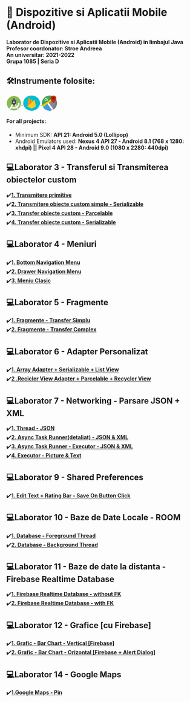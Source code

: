 # 💚 Dispozitive si Aplicatii Mobile (Android)
**Laborator de Dispozitive si Aplicatii Mobile (Android) in limbajul Java**</br>
**Profesor coordonator: Stroe Andreea**</br>
**An universitar: 2021-2022**</br>
**Grupa 1085 | Seria D**</br>


## 🛠️Instrumente folosite:
<a href = "https://developer.android.com/studio">
    <img src = "https://github.com/Adriana-Giol/Adriana-Giol/blob/main/Logo/android.png" alt="Android SDK" width = "auto" height="40px" align="center" title="Android Studio" />
</a>

<a href = "https://firebase.google.com/">
    <img src = "https://github.com/Adriana-Giol/Adriana-Giol/blob/main/Logo/firebase2.png" alt="Firebase Realtime Database" width = "auto" height="40px" align="center" title="Firebase Realtime Database" />
</a>

<a href = "https://developers.google.com/maps">
    <img src = "https://github.com/Adriana-Giol/Adriana-Giol/blob/main/Logo/googleMaps.png" alt="Google Maps" width = "auto" height="40px" align="center" title="Google Maps" />
</a>


#### For all projects:
- Minimum SDK: **API 21: Android 5.0 (Lollipop)**
- Android Emulators used: **Nexus 4 API 27 - Android 8.1 (768 x 1280: xhdpi) || Pixel 4 API 28 - Android 9.0 (1080 x 2280: 440dpi)**

## 💻Laborator 3 - Transferul si Transmiterea obiectelor custom
✔️[**1. Transmitere primitive**](https://github.com/Adriana-Giol/Laborator-Dispozitive-si-Aplicatii-Mobile/tree/main/1.%20Code/S03_A_Transmitere_Primitive) </br>
✔️[**2. Transmitere obiecte custom simple - Serializable**](https://github.com/Adriana-Giol/Laborator-Dispozitive-si-Aplicatii-Mobile/tree/main/1.%20Code/S03_B_Transmitere_ObiectCustom_Serializable) </br>
✔️[**3. Transfer obiecte custom - Parcelable**](https://github.com/Adriana-Giol/Laborator-Dispozitive-si-Aplicatii-Mobile/tree/main/1.%20Code/S03_C_Transfer_ObiectCustom_Parcelable) </br>
✔️[**4. Transfer obiecte custom - Serializable**](https://github.com/Adriana-Giol/Laborator-Dispozitive-si-Aplicatii-Mobile/tree/main/1.%20Code/S03_D_Transfer_ObiectCustom_Serializable) </br>

## 💻Laborator 4 - Meniuri
✔️[**1. Bottom Navigation Menu**](https://github.com/Adriana-Giol/Laborator-Dispozitive-si-Aplicatii-Mobile/tree/main/1.%20Code/S04_Bottom_Navigation_Menu) </br>
✔️[**2. Drawer Navigation Menu**](https://github.com/Adriana-Giol/Laborator-Dispozitive-si-Aplicatii-Mobile/tree/main/1.%20Code/S04_Drawer_Navigation_Menu) </br>
✔️[**3. Meniu Clasic**](https://github.com/Adriana-Giol/Laborator-Dispozitive-si-Aplicatii-Mobile/tree/main/1.%20Code/S04_Meniu_Clasic) </br>

## 💻Laborator 5 - Fragmente
✔️[**1. Fragmente - Transfer Simplu**](https://github.com/Adriana-Giol/Laborator-Dispozitive-si-Aplicatii-Mobile/tree/main/1.%20Code/S05_Fragmente) </br>
✔️[**2. Fragmente - Transfer Complex**](https://github.com/Adriana-Giol/Laborator-Dispozitive-si-Aplicatii-Mobile/tree/main/1.%20Code/S05_Fragmente_ListView) </br>

## 💻Laborator 6 - Adapter Personalizat
✔️[**1. Array Adapter + Serializable + List View**](https://github.com/Adriana-Giol/Laborator-Dispozitive-si-Aplicatii-Mobile/tree/main/1.%20Code/S06_AdapterPersonalizat_ArrayAdapter) </br>
✔️[**2 .Recicler View Adapter + Parcelable + Recycler View**](https://github.com/Adriana-Giol/Laborator-Dispozitive-si-Aplicatii-Mobile/tree/main/1.%20Code/S06_AdapterPersonalizat_RecyclerViewAdapter) </br>

## 💻Laborator 7 - Networking - Parsare JSON + XML
✔️[**1. Thread - JSON**](https://github.com/Adriana-Giol/Laborator-Dispozitive-si-Aplicatii-Mobile/tree/main/1.%20Code/S07_Networking_Thread_JSON)</br>
✔️[**2. Async Task Runner(detaliat) - JSON & XML**](https://github.com/Adriana-Giol/Laborator-Dispozitive-si-Aplicatii-Mobile/tree/main/1.%20Code/S07_Networking_AsyncTask_JSON_XML)</br>
✔️[**3. Async Task Runner  - Executor - JSON & XML**](https://github.com/Adriana-Giol/Laborator-Dispozitive-si-Aplicatii-Mobile/tree/main/1.%20Code/S07_Networking_AsyncTask_Executor_JSON_XML)</br>
✔️[**4. Executor - Picture & Text**](https://github.com/Adriana-Giol/Laborator-Dispozitive-si-Aplicatii-Mobile/tree/main/1.%20Code/S07_Networking_Executor_String_Picture)</br>

## 💻Laborator 9 - Shared Preferences
✔️[**1. Edit Text + Rating Bar - Save On Button Click**](https://github.com/Adriana-Giol/Laborator-Dispozitive-si-Aplicatii-Mobile/tree/main/1.%20Code/S09_SharedPreferences)</br>

## 💻Laborator 10 - Baze de Date Locale - ROOM
✔️[**1. Database - Foreground Thread**](https://github.com/Adriana-Giol/Laborator-Dispozitive-si-Aplicatii-Mobile/tree/main/1.%20Code/S10_Database_ForegroundThread)</br>
✔️[**2. Database - Background Thread**](https://github.com/Adriana-Giol/Laborator-Dispozitive-si-Aplicatii-Mobile/tree/main/1.%20Code/S10_Database_BackgroundThread)</br>

## 💻Laborator 11 - Baze de date la distanta - Firebase Realtime Database
✔️[**1. Firebase Realtime Database - without FK**](https://github.com/Adriana-Giol/Laborator-Dispozitive-si-Aplicatii-Mobile/tree/main/1.%20Code/S11_Firebase_RealtimeDatabase_withoutFK)</br>
✔️[**2. Firebase Realtime Database - with FK**](https://github.com/Adriana-Giol/Laborator-Dispozitive-si-Aplicatii-Mobile/tree/main/1.%20Code/S11_Firebase_withFK)</br>

## 💻Laborator 12 - Grafice [cu Firebase] 
✔️[**1. Grafic - Bar Chart - Vertical [Firebase]**](https://github.com/Adriana-Giol/Laborator-Dispozitive-si-Aplicatii-Mobile/tree/main/1.%20Code/S11_Firebase_Grafic%20BarChart)</br>
✔️[**2. Grafic - Bar Chart - Orizontal [Firebase + Alert Dialog]**](https://github.com/Adriana-Giol/Laborator-Dispozitive-si-Aplicatii-Mobile/tree/main/1.%20Code/S12_GraficaBidimensionala_BarChart_AlertDialog)</br>

## 💻Laborator 14 - Google Maps
✔️[**1.Google Maps - Pin**](https://github.com/Adriana-Giol/Laborator-Dispozitive-si-Aplicatii-Mobile/tree/main/1.%20Code/S14_GoogleMaps)</br>

